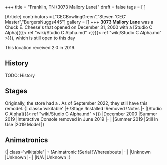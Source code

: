 +++
title = "Franklin, TN (3073 Mallory Lane)"
draft = false
tags = [ ]

[Article]
contributors = ["CECBowlingGreen","Steven 'CEC' Master","BurgersNuggs445"]
gallery = []
+++
**3073 Mallory Lane** was a Chuck E. Cheese's that opened on December 31, 2000 with a [Studio C Alpha]({{< ref "wiki/Studio C Alpha.md" >}}){< ref "wiki/Studio C Alpha.md" >}}), which is still open to this day

This location received 2.0 in 2019.

## History ##
TODO: History

## Stages ##
Originally, the store had a . As of September 2022, they still have this remodel.
{| class='wikitable'
|+
!Stage
!Installed
!Removed
!Notes
|-
|[Studio C Alpha]({{< ref "wiki/Studio C Alpha.md" >}})
|December 2000
|Summer 2019
|Interactive Console removed in June 2019
|-
|
|Summer 2019
|Still In Use
|2019 Model
|}

## Animatronics ##
{| class='wikitable'
|+
!Animatronic
!Serial
!Whereabouts
|-
|
|Unknown
|Unknown
|-
|
|N/A
|Unknown
|}